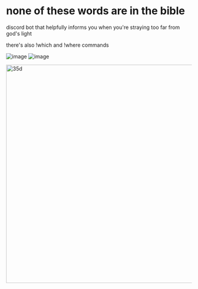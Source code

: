 # none of these words are in the bible

discord bot that helpfully informs you when you're straying too far from god's light

there's also !which and !where commands

![image](https://github.com/novedevo/none_of_those_words_are_in_the_bible/assets/20878868/c7bd15d3-e360-4a3a-8cf3-de9f0bf42b8d)
![image](https://github.com/novedevo/none_of_those_words_are_in_the_bible/assets/20878868/f5a60d49-921d-4f23-82b3-be1996cfd744)

<img width="591" alt="35d" src="https://github.com/novedevo/none_of_those_words_are_in_the_bible/assets/20878868/c52c2d95-a04e-4b1d-a9e2-daec753ea5d2">
